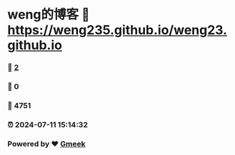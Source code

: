 # weng的博客 :link: https://weng235.github.io/weng23.github.io 
### :page_facing_up: [2](https://weng235.github.io/weng23.github.io/tag.html) 
### :speech_balloon: 0 
### :hibiscus: 4751 
### :alarm_clock: 2024-07-11 15:14:32 
### Powered by :heart: [Gmeek](https://github.com/Meekdai/Gmeek)
